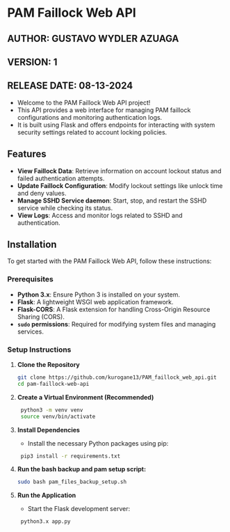 # PAM Faillock Web API

## AUTHOR: GUSTAVO WYDLER AZUAGA
## VERSION: 1
## RELEASE DATE: 08-13-2024

- Welcome to the PAM Faillock Web API project!
- This API provides a web interface for managing PAM faillock configurations and monitoring authentication logs. 
- It is built using Flask and offers endpoints for interacting with system security settings related to account locking policies.

## Features

- **View Faillock Data**: Retrieve information on account lockout status and failed authentication attempts.
- **Update Faillock Configuration**: Modify lockout settings like unlock time and deny values.
- **Manage SSHD Service daemon**: Start, stop, and restart the SSHD service while checking its status.
- **View Logs**: Access and monitor logs related to SSHD and authentication.

## Installation

To get started with the PAM Faillock Web API, follow these instructions:

### Prerequisites

- **Python 3.x**: Ensure Python 3 is installed on your system.
- **Flask**: A lightweight WSGI web application framework.
- **Flask-CORS**: A Flask extension for handling Cross-Origin Resource Sharing (CORS).
- **`sudo` permissions**: Required for modifying system files and managing services.

### Setup Instructions

1. **Clone the Repository**

   ```bash
   git clone https://github.com/kurogane13/PAM_faillock_web_api.git
   cd pam-faillock-web-api

2. **Create a Virtual Environment (Recommended)**

   ```bash
    python3 -m venv venv
    source venv/bin/activate

3. **Install Dependencies**

   - Install the necessary Python packages using pip:
   ```bash
    pip3 install -r requirements.txt

4. **Run the bash backup and pam setup script:**
   ```bash
   sudo bash pam_files_backup_setup.sh

5. **Run the Application**

   - Start the Flask development server:
   ```bash
    python3.x app.py




